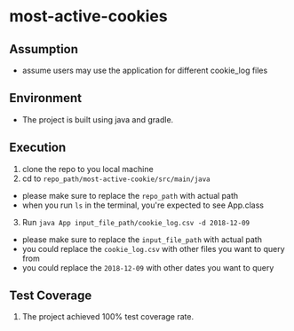 # most-active-cookies
## Assumption
- assume users may use the application for different cookie_log files

## Environment
- The project is built using java and gradle.

## Execution
1. clone the repo to you local machine
2. cd to `repo_path/most-active-cookie/src/main/java`
  - please make sure to replace the `repo_path` with actual path
  - when you run `ls` in the terminal, you're expected to see App.class
3. Run `java App input_file_path/cookie_log.csv -d 2018-12-09`
  - please make sure to replace the `input_file_path` with actual path
  - you could replace the `cookie_log.csv` with other files you want to query from
  - you could replace the `2018-12-09` with other dates you want to query

## Test Coverage
1. The project achieved 100% test coverage rate.
